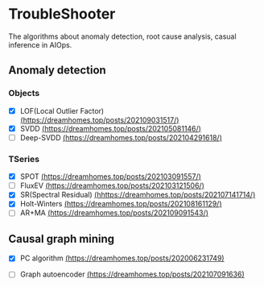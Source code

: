 # TroubleShooter
The algorithms about anomaly detection, root cause analysis, casual inference in AIOps.
## Anomaly detection

### Objects
- [x] LOF(Local Outlier Factor)[(https://dreamhomes.top/posts/202109031517/)](https://dreamhomes.top/posts/202109031517/)
- [x] SVDD [(https://dreamhomes.top/posts/202105081146/)](https://dreamhomes.top/posts/202105081146/)
- [ ] Deep-SVDD [(https://dreamhomes.top/posts/202104291618/)](https://dreamhomes.top/posts/202104291618/)

### TSeries
- [x] SPOT [(https://dreamhomes.top/posts/202103091557/)](https://dreamhomes.top/posts/202103091557/)
- [ ] FluxEV [(https://dreamhomes.top/posts/202103121506/)](https://dreamhomes.top/posts/202103121506/)
- [x] SR(Spectral Residual) [(hhttps://dreamhomes.top/posts/202107141714/)](https://dreamhomes.top/posts/202107141714/)
- [x] Holt-Winters [(https://dreamhomes.top/posts/202108161129/)](https://dreamhomes.top/posts/202108161129/)
- [ ] AR+MA [(https://dreamhomes.top/posts/202109091543/)](https://dreamhomes.top/posts/202109091543/)
## Causal graph mining
- [x] PC algorithm [(https://dreamhomes.top/posts/202006231749)](https://dreamhomes.top/posts/202006231749/)
- [ ] Graph autoencoder [(https://dreamhomes.top/posts/202107091636)](https://dreamhomes.top/posts/202107091636/)


